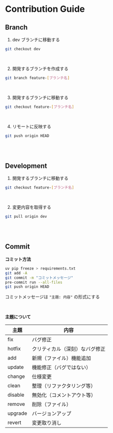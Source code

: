 # Contribution Guide

## Branch

1. dev ブランチに移動する

```bash
git checkout dev
```

<br/>

2. 開発するブランチを作成する

```bash
git branch feature-[ブランチ名]
```

<br/>

3. 開発するブランチに移動する

```bash
git checkout feature-[ブランチ名]
```

<br/>

4. リモートに反映する

```bash
git push origin HEAD
```

<br/>
<br/>

## Development

1. 開発するブランチに移動する

```bash
git checkout feature-[ブランチ名]
```

<br/>

2. 変更内容を取得する

```bash
git pull origin dev
```

<br/>
<br/>

## Commit

**コミット方法**

```bash
uv pip freeze > requirements.txt
git add -A
git commit -m "コミットメッセージ"
pre-commit run --all-files
git push origin HEAD
```

コミットメッセージは `"主題: 内容"` の形式にする

<br/>

**主題について**

| 主題    | 内容                           |
| ------- | ------------------------------ |
| fix     | バグ修正                       |
| hotfix  | クリティカル（深刻）なバグ修正 |
| add     | 新規（ファイル）機能追加       |
| update  | 機能修正（バグではない）       |
| change  | 仕様変更                       |
| clean   | 整理（リファクタリング等）     |
| disable | 無効化（コメントアウト等）     |
| remove  | 削除（ファイル）               |
| upgrade | バージョンアップ               |
| revert  | 変更取り消し                   |
